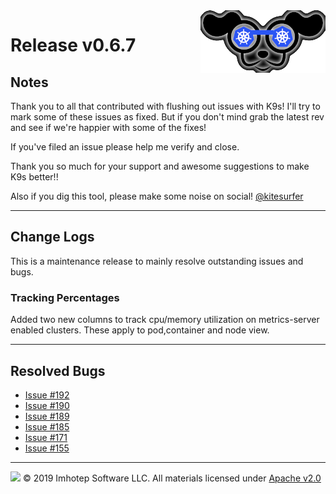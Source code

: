 <img src="https://raw.githubusercontent.com/derailed/k9s/master/assets/k9s_small.png" align="right" width="200" height="auto"/>

# Release v0.6.7

## Notes

Thank you to all that contributed with flushing out issues with K9s! I'll try to mark some of these issues as fixed. But if you don't mind grab the latest rev and see if we're happier with some of the fixes!

If you've filed an issue please help me verify and close.

Thank you so much for your support and awesome suggestions to make K9s better!!

Also if you dig this tool, please make some noise on social! [@kitesurfer](https://twitter.com/kitesurfer)

---

## Change Logs

This is a maintenance release to mainly resolve outstanding issues and bugs.

### Tracking Percentages

Added two new columns to track cpu/memory utilization on metrics-server enabled clusters. These apply to pod,container and node view.

---

## Resolved Bugs

+ [Issue #192](https://github.com/derailed/k9s/issues/192)
+ [Issue #190](https://github.com/derailed/k9s/issues/190)
+ [Issue #189](https://github.com/derailed/k9s/issues/189)
+ [Issue #185](https://github.com/derailed/k9s/issues/185)
+ [Issue #171](https://github.com/derailed/k9s/issues/171)
+ [Issue #155](https://github.com/derailed/k9s/issues/155)

---

<img src="https://raw.githubusercontent.com/derailed/k9s/master/assets/imhotep_logo.png" width="32" height="auto"/> © 2019 Imhotep Software LLC. All materials licensed under [Apache v2.0](http://www.apache.org/licenses/LICENSE-2.0)
